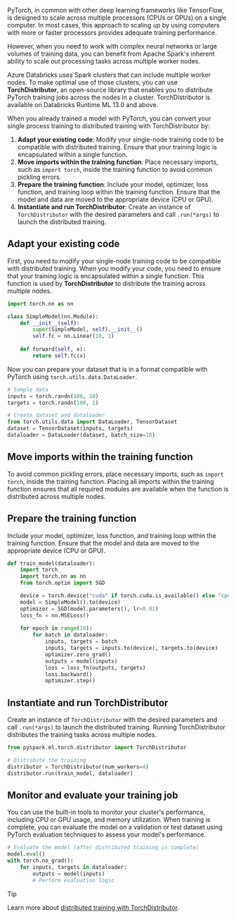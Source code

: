 PyTorch, in common with other deep learning frameworks like TensorFlow, is designed to scale across multiple processors (CPUs or GPUs) on a single computer. In most cases, this approach to scaling *up* by using computers with more or faster processors provides adequate training performance.

However, when you need to work with complex neural networks or large volumes of training data, you can benefit from Apache Spark's inherent ability to scale *out* processing tasks across multiple worker nodes.

Azure Databricks uses Spark clusters that can include multiple worker nodes. To make optimal use of those clusters, you can use **TorchDistributor**, an open-source library that enables you to distribute PyTorch training jobs across the nodes in a cluster. TorchDistributor is available on Databricks Runtime ML 13.0 and above.

When you already trained a model with PyTorch, you can convert your single process training to distributed training with TorchDistributor by:

1. **Adapt your existing code**: Modify your single-node training code to be compatible with distributed training. Ensure that your training logic is encapsulated within a single function.
1. **Move imports within the training function**: Place necessary imports, such as `import torch`, inside the training function to avoid common pickling errors.
1. **Prepare the training function**: Include your model, optimizer, loss function, and training loop within the training function. Ensure that the model and data are moved to the appropriate device (CPU or GPU).
1. **Instantiate and run TorchDistributor**: Create an instance of `TorchDistributor` with the desired parameters and call `.run(*args)` to launch the distributed training.

## Adapt your existing code

First, you need to modify your single-node training code to be compatible with distributed training. When you modify your code, you need to ensure that your training logic is encapsulated within a single function. This function is used by **TorchDistributor** to distribute the training across multiple nodes.

```python
import torch.nn as nn

class SimpleModel(nn.Module):
    def __init__(self):
        super(SimpleModel, self).__init__()
        self.fc = nn.Linear(10, 1)
    
    def forward(self, x):
        return self.fc(x)
```

Now you can prepare your dataset that is in a format compatible with PyTorch using `torch.utils.data.DataLoader`.

```python
# Sample data
inputs = torch.randn(100, 10)
targets = torch.randn(100, 1)

# Create dataset and dataloader
from torch.utils.data import DataLoader, TensorDataset
dataset = TensorDataset(inputs, targets)
dataloader = DataLoader(dataset, batch_size=10)
```

## Move imports within the training function

To avoid common pickling errors, place necessary imports, such as `import torch`, inside the training function. Placing all imports within the training function ensures that all required modules are available when the function is distributed across multiple nodes.

## Prepare the training function

Include your model, optimizer, loss function, and training loop within the training function. Ensure that the model and data are moved to the appropriate device (CPU or GPU).

```python
def train_model(dataloader):
    import torch
    import torch.nn as nn
    from torch.optim import SGD

    device = torch.device("cuda" if torch.cuda.is_available() else "cpu")
    model = SimpleModel().to(device)
    optimizer = SGD(model.parameters(), lr=0.01)
    loss_fn = nn.MSELoss()
    
    for epoch in range(10):
        for batch in dataloader:
            inputs, targets = batch
            inputs, targets = inputs.to(device), targets.to(device)
            optimizer.zero_grad()
            outputs = model(inputs)
            loss = loss_fn(outputs, targets)
            loss.backward()
            optimizer.step()
```

## Instantiate and run TorchDistributor

Create an instance of `TorchDistributor` with the desired parameters and call `.run(*args)` to launch the distributed training. Running TorchDistributor distributes the training tasks across multiple nodes.

```python
from pyspark.ml.torch.distributor import TorchDistributor

# Distribute the training
distributor = TorchDistributor(num_workers=4)
distributor.run(train_model, dataloader)
```

## Monitor and evaluate your training job

You can use the built-in tools to monitor your cluster's performance, including CPU or GPU usage, and memory utilization. When training is complete, you can evaluate the model on a validation or test dataset using PyTorch evaluation techniques to assess your model's performance.

```python
# Evaluate the model (after distributed training is complete)
model.eval()
with torch.no_grad():
    for inputs, targets in dataloader:
        outputs = model(inputs)
        # Perform evaluation logic
```

> [!Tip]
> Learn more about [distributed training with TorchDistributor](/azure/databricks/machine-learning/train-model/distributed-training/spark-pytorch-distributor?azure-portal=true).
